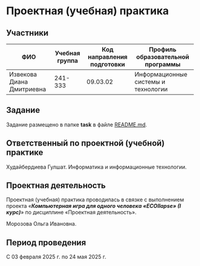 # Проектная (учебная) практика

## Участники

| ФИО | Учебная группа | Код направления подготовки | Профиль образовательной программы |
|-|-|-|-|
| Извекова Диана Дмитриевна | 241-333 | 09.03.02 | Информационные системы и технологии |

## Задание

Задание размещено в папке **task** в файле [README.md](task/README.md).

## Ответственный по проектной (учебной) практике

Худайбердиева Гулшат. Информатика и информационные технологии.

## Проектная деятельность

Проектная (учебная) практика проводилась в связке с выполнением проекта «***Компьютерная игра для одного человека «ECOllapse» (I курс)***» по дисциплине «Проектная деятельность».

Морозова Ольга Ивановна.

## Период проведения

С 03 февраля 2025 г. по 24 мая 2025 г.
